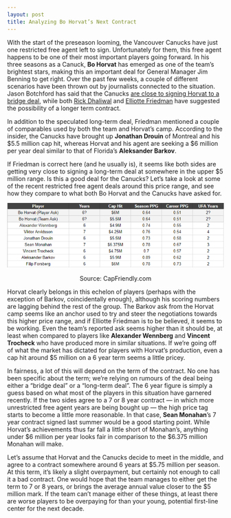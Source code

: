 ```yaml
---
layout: post
title: Analyzing Bo Horvat’s Next Contract
---
```


With the start of the preseason looming, the Vancouver Canucks have just one restricted free agent left to sign. Unfortunately for them, this free agent happens to be one of their most important players going forward. In his three seasons as a Canuck, **Bo Horvat** has emerged as one of the team’s brightest stars, making this an important deal for General Manager Jim Benning to get right. Over the past few weeks, a couple of different scenarios have been thrown out by journalists connected to the situation. Jason Botchford has said that the Canucks [are close to signing Horvat to a bridge deal](https://twitter.com/TSN1040/status/903659920268169216), while both [Rick Dhaliwal](https://twitter.com/DhaliwalSports/status/905566523816763392) and [Elliotte Friedman](https://twitter.com/DhaliwalSports/status/905807904837472256) have suggested the possibility of a longer term contract.

In addition to the speculated long-term deal, Friedman mentioned a couple of comparables used by both the team and Horvat’s camp. According to the insider, the Canucks have brought up **Jonathan Drouin** of Montreal and his $5.5 million cap hit, whereas Horvat and his agent are seeking a $6 million per year deal similar to that of Florida’s **Aleksander Barkov**.

If Friedman is correct here (and he usually is), it seems like both sides are getting very close to signing a long-term deal at somewhere in the upper $5 million range. Is this a good deal for the Canucks? Let’s take a look at some of the recent restricted free agent deals around this price range, and see how they compare to what both Bo Horvat and the Canucks have asked for.

![Bo Horvat vs. comparables](/images/horvat/horvat-vs-comparables.png)
<p style="text-align: center; font-size: 14px;">Source: CapFriendly.com</p>

Horvat clearly belongs in this echelon of players (perhaps with the exception of Barkov, coincidentally enough), although his scoring numbers are lagging behind the rest of the group. The Barkov ask from the Horvat camp seems like an anchor used to try and steer the negotiations towards this higher price range, and if Elliotte Friedman is to be believed, it seems to be working. Even the team’s reported ask seems higher than it should be, at least when compared to players like **Alexander Wennberg** and **Vincent Trocheck** who have produced more in similar situations. If we’re going off of what the market has dictated for players with Horvat’s production, even a cap hit around $5 million on a 6 year term seems a little pricey.

In fairness, a lot of this will depend on the term of the contract. No one has been specific about the term; we’re relying on rumours of the deal being either a “bridge deal” or a “long-term deal”. The 6 year figure is simply a guess based on what most of the players in this situation have garnered recently. If the two sides agree to a 7 or 8 year contract — in which more unrestricted free agent years are being bought up — the high price tag starts to become a little more reasonable. In that case, **Sean Monahan**’s 7 year contract signed last summer would be a good starting point. While Horvat’s achievements thus far fall a little short of Monahan’s, anything under $6 million per year looks fair in comparison to the $6.375 million Monahan will make.

Let’s assume that Horvat and the Canucks decide to meet in the middle, and agree to a contract somewhere around 6 years at $5.75 million per season. At this term, it’s likely a slight overpayment, but certainly not enough to call it a bad contract. One would hope that the team manages to either get the term to 7 or 8 years, or brings the average annual value closer to the $5 million mark. If the team can’t manage either of these things, at least there are worse players to be overpaying for than your young, potential first-line center for the next decade.
